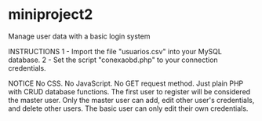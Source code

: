 # miniproject2
Manage user data with a basic login system

INSTRUCTIONS
1 - Import the file "usuarios.csv" into your MySQL database.
2 - Set the script "conexaobd.php" to your connection credentials.

NOTICE
No CSS.
No JavaScript.
No GET request method.
Just plain PHP with CRUD database functions.
The first user to register will be considered the master user.
Only the master user can add, edit other user's credentials, and delete other users.
The basic user can only edit their own credentials.
